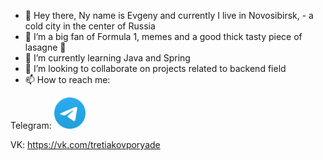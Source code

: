 - 👋 Hey there, Ny name is Evgeny and currently I live in Novosibirsk, - a cold city in the center of Russia
- 👀 I’m a big fan of Formula 1, memes and a good thick tasty piece of lasagne 🤤
- 🌱 I’m currently learning Java and Spring
- 💞️ I’m looking to collaborate on projects related to backend field
- 📫 How to reach me:

Telegram:
[<img alt="Telegram" width="50px" src="resources/telegram.png" />](https://t.me/yavporyade)

VK: https://vk.com/tretiakovporyade

<!---
eugenible/eugenible is a ✨ special ✨ repository because its `README.md` (this file) appears on your GitHub profile.
You can click the Preview link to take a look at your changes.
--->
